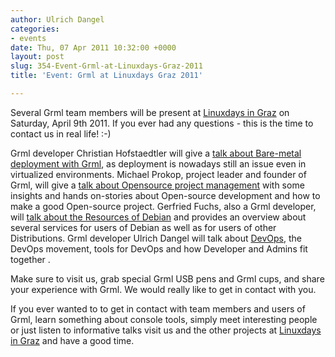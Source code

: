```yaml
---
author: Ulrich Dangel
categories:
- events
date: Thu, 07 Apr 2011 10:32:00 +0000
layout: post
slug: 354-Event-Grml-at-Linuxdays-Graz-2011
title: 'Event: Grml at Linuxdays Graz 2011'

---
```

Several Grml team members will be present at [Linuxdays in Graz](http://linuxtage.at/) on Saturday, April 9th 2011\. If you ever had any questions \- this is the time to contact us in real life! :\-)

Grml developer Christian Hofstaedtler will give a [talk about Bare\-metal deployment with Grml](http://glt11-programm.linuxtage.at/events/35.de.html), as deployment is nowadays still an issue even in virtualized environments. Michael Prokop, project leader and founder of Grml, will give a [talk about Opensource project management](http://glt11-programm.linuxtage.at/events/7.de.html) with some insights and hands on\-stories about Open\-source development and how to make a good Open\-source project. Gerfried Fuchs, also a Grml developer, will [talk about the Resources of Debian](http://glt11-programm.linuxtage.at/events/38.de.html) and provides an overview about several services for users of Debian as well as for users of other Distributions. Grml developer Ulrich Dangel will talk about [DevOps](http://glt11-programm.linuxtage.at/events/42.de.html), the DevOps movement, tools for DevOps and how Developer and Admins fit together .

Make sure to visit us, grab special Grml USB pens and Grml cups, and share your experience with Grml. We would really like to get in contact with you.

If you ever wanted to to get in contact with team members and users of Grml, learn something about console tools, simply meet interesting people or just listen to informative talks visit us and the other projects at [Linuxdays in Graz](http://linuxtage.at/) and have a good time.
